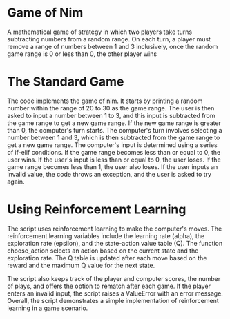 # Game of Nim
A mathematical game of strategy in which two players take turns subtracting numbers from a random range. On each turn, a player must remove a range of numbers between 1 and 3 inclusively, once the random game range is 0 or less than 0, the other player wins

# The Standard Game
The code implements the game of nim. It starts by printing a random number within the range of 20 to 30 as the game range. The user is then asked to input a number between 1 to 3, and this input is subtracted from the game range to get a new game range. If the new game range is greater than 0, the computer's turn starts. The computer's turn involves selecting a number between 1 and 3, which is then subtracted from the game range to get a new game range. The computer's input is determined using a series of if-elif conditions. If the game range becomes less than or equal to 0, the user wins. If the user's input is less than or equal to 0, the user loses. If the game range becomes less than 1, the user also loses. If the user inputs an invalid value, the code throws an exception, and the user is asked to try again.

# Using Reinforcement Learning 
The script uses reinforcement learning to make the computer's moves. The reinforcement learning variables include the learning rate (alpha), the exploration rate (epsilon), and the state-action value table (Q). The function choose_action selects an action based on the current state and the exploration rate. The Q table is updated after each move based on the reward and the maximum Q value for the next state.

The script also keeps track of the player and computer scores, the number of plays, and offers the option to rematch after each game. If the player enters an invalid input, the script raises a ValueError with an error message. Overall, the script demonstrates a simple implementation of reinforcement learning in a game scenario.
